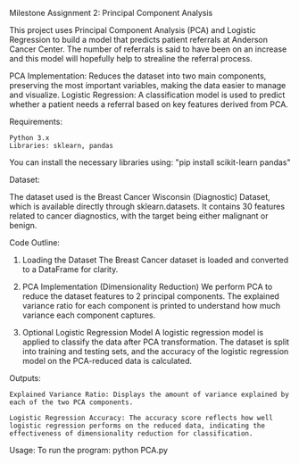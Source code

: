 Milestone Assignment 2: Principal Component Analysis

This project uses Principal Component Analysis (PCA) and Logistic Regression to build a model that predicts patient referrals at Anderson Cancer Center.
The number of referrals is said to have been on an increase and this model will hopefully help to strealine the referral process.

PCA Implementation: Reduces the dataset into two main components, preserving the most important variables, making the data easier to manage and visualize.
Logistic Regression: A classification model is used to predict whether a patient needs a referral based on key features derived from PCA.

Requirements:

    Python 3.x
    Libraries: sklearn, pandas
You can install the necessary libraries using: "pip install scikit-learn pandas"

Dataset:

The dataset used is the Breast Cancer Wisconsin (Diagnostic) Dataset, which is available directly through sklearn.datasets. It contains 30 features related to cancer diagnostics, with the target being either malignant or benign.

Code Outline:

1.  Loading the Dataset
    The Breast Cancer dataset is loaded and converted to a DataFrame for clarity.

2. PCA Implementation (Dimensionality Reduction)
    We perform PCA to reduce the dataset features to 2 principal components.
    The explained variance ratio for each component is printed to understand how much variance each component captures. 

3.  Optional Logistic Regression Model
    A logistic regression model is applied to classify the data after PCA transformation.
    The dataset is split into training and testing sets, and the accuracy of the logistic regression model on the PCA-reduced data is calculated.

Outputs:

    Explained Variance Ratio: Displays the amount of variance explained by each of the two PCA components.
    
    Logistic Regression Accuracy: The accuracy score reflects how well logistic regression performs on the reduced data, indicating the effectiveness of dimensionality reduction for classification.

Usage:
    To run the program:
    python PCA.py



